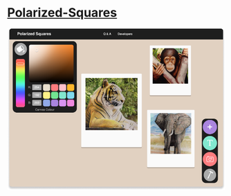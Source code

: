 # [Polarized-Squares](https://michaeltr7.github.io/Polarized-Squares/)

<p align="center">
<a><img src="./Images/Polarized Squares Preview.png" width="700"></a>
</p>
